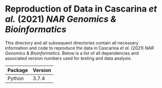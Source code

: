 # Reproduction of Data in Cascarina *et al.* (2021) *NAR Genomics & Bioinformatics*

This directory and all subsequent directories contain all necessary information and code to reproduce the data in Cascarina *et al.* (2021) *NAR Genomics & Bioinformatics*.
Below is a list of all dependencies and associated version numbers used for testing and data analysis.

| Package | Version |
| ----------- | ----------- |
| Python | 3.7.4 | 

